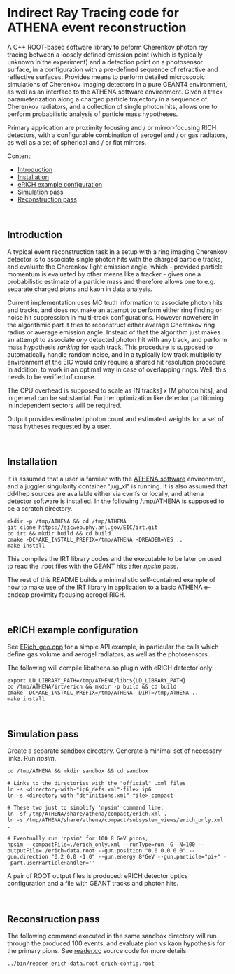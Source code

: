 Indirect Ray Tracing code for ATHENA event reconstruction
=========================================================

  A C++ ROOT-based software library to peform Cherenkov photon ray 
tracing between a loosely defined emission point (which is typically 
unknown in the experiment) and a detection point on a photosensor
surface, in a configuration with a pre-defined sequence of refractive 
and reflective surfaces. Provides means to perform detailed microscopic 
simulations of Cherenkov imaging detectors in a pure GEANT4 environment, 
as well as an interface to the ATHENA software environment. Given a track 
parameterization along a charged particle trajectory in a sequence of 
Cherenkov radiators, and a collection of single photon hits, allows one 
to perform probabilistic analysis of particle mass hypotheses. 

  Primary application are proximity focusing and / or mirror-focusing RICH 
detectors, with a configurable combination of aerogel and / or gas radiators, 
as well as a set of spherical and / or flat mirrors.  

 Content:

 * [Introduction](#introduction)
 * [Installation](#installation)
 * [eRICH example configuration](#erich-example-configuration)
 * [Simulation pass](#simulation-pass)
 * [Reconstruction pass](#reconstruction-pass)

<br/>

Introduction
------------

  A typical event reconstruction task in a setup with a ring imaging Cherenkov 
detector is to associate single photon hits with the charged particle tracks, 
and evaluate the Cherenkov light emission angle, which - provided particle 
momentum is evaluated by other means like a tracker - gives one a probabilistic 
estimate of a particle mass and therefore allows one to e.g. separate charged
pions and kaon in data analysis.

  Current implementation uses MC truth information to associate photon hits and 
tracks, and does not make an attempt to perform either ring finding or noise 
hit suppression in multi-track configurations. However nowehere in the algorithmic
part it tries to reconstruct either average Cherenkov ring radius or average 
emission angle. Instead of that the algorithm just makes an attempt to associate 
*any* detected photon hit with any track, and perform mass hypothesis *ranking* for 
each track. This procedure is supposed to automatically handle random noise, and 
in a typically low track multiplicity environment at the EIC would only require 
a shared hit resolution procedure in addition, to work in an optimal way in case 
of overlapping rings. Well, this needs to be verified of course.

  The CPU overhead is supposed to scale as [N tracks] x [M photon hits], and in 
general can be substantial. Further optimization like detector partitioning in 
independent sectors will be required.

  Output provides estimated photon count and estimated weights for a set of  mass 
hytheses requested by a user.

<br/>

Installation
------------

  It is assumed that a user ia familiar with the [ATHENA software](https://eic.phy.anl.gov/ip6) 
environment, and a juggler singularity container "jug_xl" is running. It is also assumed 
that dd4hep sources are available either via cvmfs or locally, and athena detector software 
is installed. In the following /tmp/ATHENA is supposed to be a scratch directory.

```
mkdir -p /tmp/ATHENA && cd /tmp/ATHENA
git clone https://eicweb.phy.anl.gov/EIC/irt.git
cd irt && mkdir build && cd build
cmake -DCMAKE_INSTALL_PREFIX=/tmp/ATHENA -DREADER=YES ..
make install
```

  This compiles the IRT library codes and the executable to be later on used to read the .root
files with the GEANT hits after *npsim* pass. 

  The rest of this README builds a minimalistic self-contained example of how to make use of the 
IRT library in application to a basic ATHENA e-endcap proximity focusing aerogel RICH.


<br/>

eRICH example configuration
---------------------------

  See [ERich_geo.cpp](erich/src/ERich_geo.cpp) for a simple API example, in particular the calls
which define gas volume and aerogel radiators, as well as the photosensors.

  The following will compile libathena.so plugin with eRICH detector only:

```
export LD_LIBRARY_PATH=/tmp/ATHENA/lib:${LD_LIBRARY_PATH}
cd /tmp/ATHENA/irt/erich && mkdir -p build && cd build
cmake -DCMAKE_INSTALL_PREFIX=/tmp/ATHENA -DIRT=/tmp/ATHENA ..
make install
```


<br/>

Simulation pass
---------------

  Create a separate sandbox directory. Generate a minimal set of necessary links. Run *npsim*.

```
cd /tmp/ATHENA && mkdir sandbox && cd sandbox

# Links to the directories with the "official" .xml files
ln -s <directory-with-"ip6_defs.xml"-file> ip6
ln -s <directory-with-"definitions.xml"-file> compact

# These two just to simplify 'npsim' command line:
ln -sf /tmp/ATHENA/share/athena/compact/erich.xml .
ln -s /tmp/ATHENA/share/athena/compact/subsystem_views/erich_only.xml .

# Eventually run 'npsim' for 100 8 GeV pions;
npsim --compactFile=./erich_only.xml --runType=run -G -N=100 --outputFile=./erich-data.root --gun.position "0.0 0.0 0.0" --gun.direction "0.2 0.0 -1.0" --gun.energy 8*GeV --gun.particle="pi+" --part.userParticleHandler=''
```

  A pair of ROOT output files is produced: eRICH detector optics configuration and 
a file with GEANT tracks and photon hits.


<br/>

Reconstruction pass
-------------------

  The following command executed in the same sandbox directory will run through the produced 100 events,
and evaluate pion vs kaon hypothesis for the primary pions. See [reader.cc](reader/reader.cc)
source code for more details.
  
```
../bin/reader erich-data.root erich-config.root
```